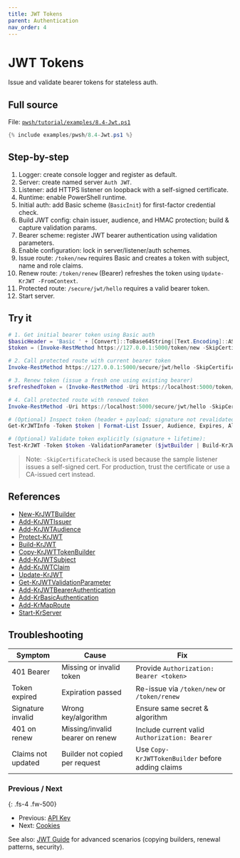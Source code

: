 ```yaml
---
title: JWT Tokens
parent: Authentication
nav_order: 4
---
```


# JWT Tokens

Issue and validate bearer tokens for stateless auth.

## Full source

File: [`pwsh/tutorial/examples/8.4-Jwt.ps1`][8.4-Jwt.ps1]

```powershell
{% include examples/pwsh/8.4-Jwt.ps1 %}
```

## Step-by-step

1. Logger: create console logger and register as default.
2. Server: create named server `Auth JWT`.
3. Listener: add HTTPS listener on loopback with a self-signed certificate.
4. Runtime: enable PowerShell runtime.
5. Initial auth: add Basic scheme (`BasicInit`) for first-factor credential check.
6. Build JWT config: chain issuer, audience, and HMAC protection; build & capture validation params.
7. Bearer scheme: register JWT bearer authentication using validation parameters.
8. Enable configuration: lock in server/listener/auth schemes.
9. Issue route: `/token/new` requires Basic and creates a token with subject, name and role claims.
10. Renew route: `/token/renew` (Bearer) refreshes the token using `Update-KrJWT -FromContext`.
11. Protected route: `/secure/jwt/hello` requires a valid bearer token.
12. Start server.

## Try it

```powershell
# 1. Get initial bearer token using Basic auth
$basicHeader = 'Basic ' + [Convert]::ToBase64String([Text.Encoding]::ASCII.GetBytes('admin:password'))
$token = (Invoke-RestMethod https://127.0.0.1:5000/token/new -SkipCertificateCheck -Headers @{ Authorization = $basicHeader }).access_token

# 2. Call protected route with current bearer token
Invoke-RestMethod https://127.0.0.1:5000/secure/jwt/hello -SkipCertificateCheck -Headers @{ Authorization = "Bearer $token" }

# 3. Renew token (issue a fresh one using existing bearer)
$refreshedToken = (Invoke-RestMethod -Uri https://localhost:5000/token/renew -SkipCertificateCheck -Headers @{ Authorization = "Bearer $token" }).access_token

# 4. Call protected route with renewed token
Invoke-RestMethod -Uri https://localhost:5000/secure/jwt/hello -SkipCertificateCheck -Headers @{ Authorization = "Bearer $refreshedToken" }

# (Optional) Inspect token (header + payload; signature not revalidated here):
Get-KrJWTInfo -Token $token | Format-List Issuer, Audience, Expires, Algorithm, Claims

# (Optional) Validate token explicitly (signature + lifetime):
Test-KrJWT -Token $token -ValidationParameter ($jwtBuilder | Build-KrJWT | Get-KrJWTValidationParameter)
```

> Note: `-SkipCertificateCheck` is used because the sample listener issues a self-signed cert. For production,
> trust the certificate or use a CA-issued cert instead.

## References

- [New-KrJWTBuilder][New-KrJWTBuilder]
- [Add-KrJWTIssuer][Add-KrJWTIssuer]
- [Add-KrJWTAudience][Add-KrJWTAudience]
- [Protect-KrJWT][Protect-KrJWT]
- [Build-KrJWT][Build-KrJWT]
- [Copy-KrJWTTokenBuilder][Copy-KrJWTTokenBuilder]
- [Add-KrJWTSubject][Add-KrJWTSubject]
- [Add-KrJWTClaim][Add-KrJWTClaim]
- [Update-KrJWT][Update-KrJWT]
- [Get-KrJWTValidationParameter][Get-KrJWTValidationParameter]
- [Add-KrJWTBearerAuthentication][Add-KrJWTBearerAuthentication]
- [Add-KrBasicAuthentication][Add-KrBasicAuthentication]
- [Add-KrMapRoute][Add-KrMapRoute]
- [Start-KrServer][Start-KrServer]

## Troubleshooting

| Symptom              | Cause                           | Fix                                              |
| -------------------- | ------------------------------- | ------------------------------------------------ |
| 401 Bearer           | Missing or invalid token        | Provide `Authorization: Bearer <token>`          |
| Token expired        | Expiration passed               | Re-issue via `/token/new` or `/token/renew`      |
| Signature invalid    | Wrong key/algorithm             | Ensure same secret & algorithm                   |
| 401 on renew         | Missing/invalid bearer on renew | Include current valid `Authorization: Bearer`    |
| Claims not updated   | Builder not copied per request  | Use `Copy-KrJWTTokenBuilder` before adding claims |

### Previous / Next

{: .fs-4 .fw-500}

- Previous: [API Key][Prev]
- Next: [Cookies][Next]

See also: [JWT Guide](/guides/jwt) for advanced scenarios (copying builders, renewal patterns, security).

[8.4-Jwt.ps1]: /pwsh/tutorial/examples/8.4-Jwt.ps1
[New-KrJWTBuilder]: /pwsh/cmdlets/New-KrJWTBuilder
[Add-KrJWTIssuer]: /pwsh/cmdlets/Add-KrJWTIssuer
[Add-KrJWTAudience]: /pwsh/cmdlets/Add-KrJWTAudience
[Protect-KrJWT]: /pwsh/cmdlets/Protect-KrJWT
[Build-KrJWT]: /pwsh/cmdlets/Build-KrJWT
[Get-KrJWTValidationParameter]: /pwsh/cmdlets/Get-KrJWTValidationParameter
[Add-KrJWTBearerAuthentication]: /pwsh/cmdlets/Add-KrJWTBearerAuthentication
[Add-KrBasicAuthentication]: /pwsh/cmdlets/Add-KrBasicAuthentication
[Copy-KrJWTTokenBuilder]: /pwsh/cmdlets/Copy-KrJWTTokenBuilder
[Add-KrJWTSubject]: /pwsh/cmdlets/Add-KrJWTSubject
[Add-KrJWTClaim]: /pwsh/cmdlets/Add-KrJWTClaim
[Update-KrJWT]: /pwsh/cmdlets/Update-KrJWT
[Add-KrMapRoute]: /pwsh/cmdlets/Add-KrMapRoute
[Start-KrServer]: /pwsh/cmdlets/Start-KrServer
[Prev]: ./3.Api-Key
[Next]: ./5.Cookies
